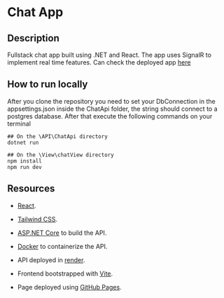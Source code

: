 # Chat App

## Description
Fullstack chat app built using .NET and React. The app uses SignalR to implement real time features. Can check the deployed app [here](https://crokibolt.github.io/chat-app)

## How to run locally
After you clone the repository you need to set your DbConnection in the appsettings.json inside the ChatApi folder, the string should connect to a postgres database. After that execute the following commands on your terminal
```
## On the \API\ChatApi directory
dotnet run

## On the \View\chatView directory
npm install
npm run dev
```

## Resources
- [React](https://react.dev/).

- [Tailwind CSS](https://tailwindcss.com/).

- [ASP.NET Core](https://learn.microsoft.com/en-us/aspnet/core/?view=aspnetcore-7.0) to build the API.

- [Docker](https://www.docker.com/) to containerize the API.

- API deployed in [render](https://render.com/).

- Frontend bootstrapped with [Vite](https://vitejs.dev/).

- Page deployed using [GitHub Pages](https://pages.github.com/).
